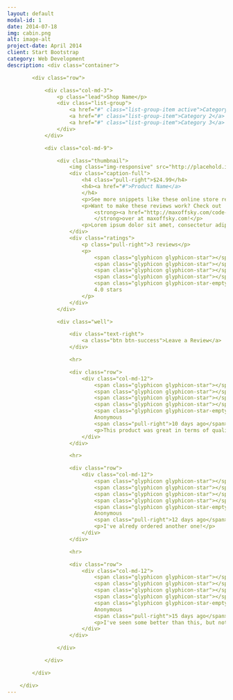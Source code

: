 ```yaml
---
layout: default
modal-id: 1
date: 2014-07-18
img: cabin.png
alt: image-alt
project-date: April 2014
client: Start Bootstrap
category: Web Development
description: <div class="container">

        <div class="row">

            <div class="col-md-3">
                <p class="lead">Shop Name</p>
                <div class="list-group">
                    <a href="#" class="list-group-item active">Category 1</a>
                    <a href="#" class="list-group-item">Category 2</a>
                    <a href="#" class="list-group-item">Category 3</a>
                </div>
            </div>

            <div class="col-md-9">

                <div class="thumbnail">
                    <img class="img-responsive" src="http://placehold.it/800x300" alt="">
                    <div class="caption-full">
                        <h4 class="pull-right">$24.99</h4>
                        <h4><a href="#">Product Name</a>
                        </h4>
                        <p>See more snippets like these online store reviews at <a target="_blank" href="http://bootsnipp.com">Bootsnipp - http://bootsnipp.com</a>.</p>
                        <p>Want to make these reviews work? Check out
                            <strong><a href="http://maxoffsky.com/code-blog/laravel-shop-tutorial-1-building-a-review-system/">this building a review system tutorial</a>
                            </strong>over at maxoffsky.com!</p>
                        <p>Lorem ipsum dolor sit amet, consectetur adipisicing elit, sed do eiusmod tempor incididunt ut labore et dolore magna aliqua. Ut enim ad minim veniam, quis nostrud exercitation ullamco laboris nisi ut aliquip ex ea commodo consequat. Duis aute irure dolor in reprehenderit in voluptate velit esse cillum dolore eu fugiat nulla pariatur. Excepteur sint occaecat cupidatat non proident, sunt in culpa qui officia deserunt mollit anim id est laborum</p>
                    </div>
                    <div class="ratings">
                        <p class="pull-right">3 reviews</p>
                        <p>
                            <span class="glyphicon glyphicon-star"></span>
                            <span class="glyphicon glyphicon-star"></span>
                            <span class="glyphicon glyphicon-star"></span>
                            <span class="glyphicon glyphicon-star"></span>
                            <span class="glyphicon glyphicon-star-empty"></span>
                            4.0 stars
                        </p>
                    </div>
                </div>

                <div class="well">

                    <div class="text-right">
                        <a class="btn btn-success">Leave a Review</a>
                    </div>

                    <hr>

                    <div class="row">
                        <div class="col-md-12">
                            <span class="glyphicon glyphicon-star"></span>
                            <span class="glyphicon glyphicon-star"></span>
                            <span class="glyphicon glyphicon-star"></span>
                            <span class="glyphicon glyphicon-star"></span>
                            <span class="glyphicon glyphicon-star-empty"></span>
                            Anonymous
                            <span class="pull-right">10 days ago</span>
                            <p>This product was great in terms of quality. I would definitely buy another!</p>
                        </div>
                    </div>

                    <hr>

                    <div class="row">
                        <div class="col-md-12">
                            <span class="glyphicon glyphicon-star"></span>
                            <span class="glyphicon glyphicon-star"></span>
                            <span class="glyphicon glyphicon-star"></span>
                            <span class="glyphicon glyphicon-star"></span>
                            <span class="glyphicon glyphicon-star-empty"></span>
                            Anonymous
                            <span class="pull-right">12 days ago</span>
                            <p>I've alredy ordered another one!</p>
                        </div>
                    </div>

                    <hr>

                    <div class="row">
                        <div class="col-md-12">
                            <span class="glyphicon glyphicon-star"></span>
                            <span class="glyphicon glyphicon-star"></span>
                            <span class="glyphicon glyphicon-star"></span>
                            <span class="glyphicon glyphicon-star"></span>
                            <span class="glyphicon glyphicon-star-empty"></span>
                            Anonymous
                            <span class="pull-right">15 days ago</span>
                            <p>I've seen some better than this, but not at this price. I definitely recommend this item.</p>
                        </div>
                    </div>

                </div>

            </div>

        </div>

    </div>
---
```

